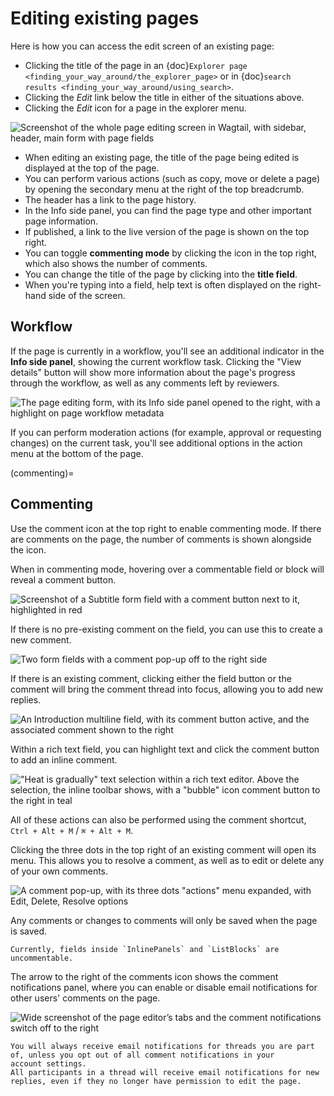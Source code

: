 # Editing existing pages

Here is how you can access the edit screen of an existing page:

-   Clicking the title of the page in an {doc}`Explorer page <finding_your_way_around/the_explorer_page>` or in {doc}`search results <finding_your_way_around/using_search>`.
-   Clicking the _Edit_ link below the title in either of the situations above.
-   Clicking the _Edit_ icon for a page in the explorer menu.

![Screenshot of the whole page editing screen in Wagtail, with sidebar, header, main form with page fields](../_static/images/screen12_edit_screen_overview.png)

-   When editing an existing page, the title of the page being edited is displayed at the top of the page.
-   You can perform various actions (such as copy, move or delete a page) by opening the secondary menu at the right of the top breadcrumb.
-   The header has a link to the page history.
-   In the Info side panel, you can find the page type and other important page information.
-   If published, a link to the live version of the page is shown on the top right.
-   You can toggle **commenting mode** by clicking the icon in the top right, which also shows the number of comments.
-   You can change the title of the page by clicking into the **title field**.
-   When you're typing into a field, help text is often displayed on the right-hand side of the screen.

## Workflow

If the page is currently in a workflow, you'll see an additional indicator in the **Info side panel**, showing the current workflow task. Clicking the "View details" button will
show more information about the page's progress through the workflow, as well as any comments left by reviewers.

![The page editing form, with its Info side panel opened to the right, with a highlight on page workflow metadata](../_static/images/screen12.5_edit_screen_in_moderation.png)

If you can perform moderation actions (for example, approval or requesting changes) on the current task, you'll see additional options in the
action menu at the bottom of the page.

(commenting)=

## Commenting

Use the comment icon at the top right to enable commenting mode. If there are comments on the page, the number
of comments is shown alongside the icon.

When in commenting mode, hovering over a commentable field or block will reveal a comment button.

![Screenshot of a Subtitle form field with a comment button next to it, highlighted in red](../_static/images/screen49_new_comment_icon.png)

If there is no pre-existing comment on the field, you can use this to create a new comment.

![Two form fields with a comment pop-up off to the right side](../_static/images/screen52_new_comment.png)

If there is an existing comment, clicking either the field button or the comment will bring the comment thread into focus, allowing you to
add new replies.

![An Introduction multiline field, with its comment button active, and the associated comment shown to the right](../_static/images/screen48_comment_thread.png)

Within a rich text field, you can highlight text and click the comment button to add an inline comment.

!["Heat is gradually" text selection within a rich text editor. Above the selection, the inline toolbar shows, with a "bubble" icon comment button to the right in teal](../_static/images/screen51_draftail_comment.png)

All of these actions can also be performed using the comment shortcut, `Ctrl + Alt + M` / `⌘ + Alt + M`.

Clicking the three dots in the top right of an existing comment will open its menu. This allows you to
resolve a comment, as well as to edit or delete any of your own comments.

![A comment pop-up, with its three dots "actions" menu expanded, with Edit, Delete, Resolve options](../_static/images/screen50_comment_menu.png)

Any comments or changes to comments will only be saved when the page is saved.

```{note}
Currently, fields inside `InlinePanels` and `ListBlocks` are uncommentable.
```

The arrow to the right of the comments icon shows the comment notifications
panel, where you can enable or disable email notifications for other users' comments on the page.

![Wide screenshot of the page editor’s tabs and the comment notifications switch off to the right](../_static/images/screen53_commenting_notifications.png)

```{note}
You will always receive email notifications for threads you are part of, unless you opt out of all comment notifications in your
account settings.
All participants in a thread will receive email notifications for new replies, even if they no longer have permission to edit the page.
```

